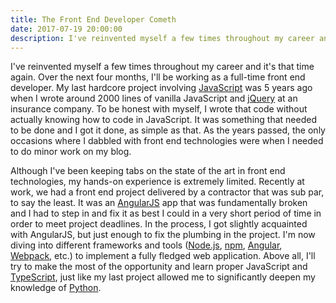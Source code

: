 ```yaml
---
title: The Front End Developer Cometh
date: 2017-07-19 20:00:00
description: I've reinvented myself a few times throughout my career and it's that time again. Over the next four months, I'll be working as a full-time front end developer.
---
```


I've reinvented myself a few times throughout my career and it's that time again. Over the next four months, I'll be working as a full-time front end developer. My last hardcore project involving [JavaScript][javascript] was 5 years ago when I wrote around 2000 lines of vanilla JavaScript and [jQuery][jquery] at an insurance company. To be honest with myself, I wrote that code without actually knowing how to code in JavaScript. It was something that needed to be done and I got it done, as simple as that. As the years passed, the only occasions where I dabbled with front end technologies were when I needed to do minor work on my blog. 

Although I've been keeping tabs on the state of the art in front end technologies, my hands-on experience is extremely limited. Recently at work, we had a front end project delivered by a contractor that was sub par, to say the least. It was an [AngularJS][angularjs] app that was fundamentally broken and I had to step in and fix it as best I could in a very short period of time in order to meet project deadlines. In the process, I got slightly acquainted with AngularJS, but just enough to fix the plumbing in the project. I'm now diving into different frameworks and tools ([Node.js][nodejs], [npm][npm], [Angular][angular], [Webpack][webpack], etc.) to implement a fully fledged web application. Above all, I'll try to make the most of the opportunity and learn proper JavaScript and [TypeScript][typescript], just like my last project allowed me to significantly deepen my knowledge of [Python][python].

[javascript]: https://developer.mozilla.org/en-US/docs/Web/JavaScript
[jquery]: https://jquery.com/
[angularjs]: https://angularjs.org/
[nodejs]: https://nodejs.org/en/
[npm]: https://www.npmjs.com/
[angular]: https://angular.io/
[webpack]: https://webpack.js.org/
[typescript]: https://www.typescriptlang.org/
[python]: https://www.python.org/
